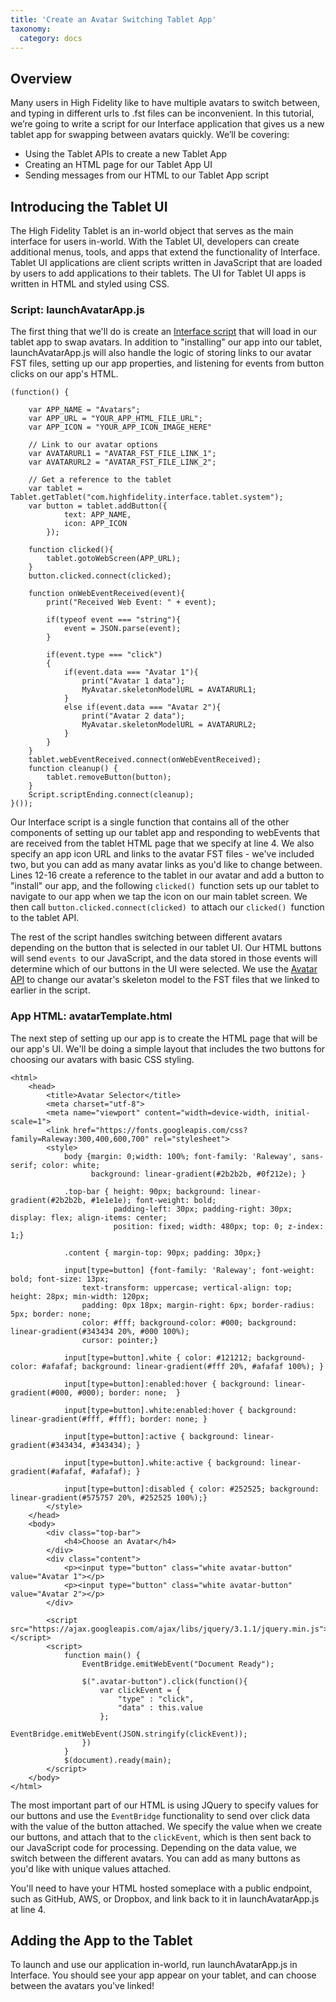 ```yaml
---
title: 'Create an Avatar Switching Tablet App'
taxonomy:
  category: docs
---
```


## Overview

Many users in High Fidelity like to have multiple avatars to switch between, and typing in different urls to .fst files can be inconvenient. In this tutorial, we’re going to write a script for our Interface application that gives us a new tablet app for swapping between avatars quickly. We’ll be covering:

- Using the Tablet APIs to create a new Tablet App
- Creating an HTML page for our Tablet App UI
- Sending messages from our HTML to our Tablet App script



## Introducing the Tablet UI

The High Fidelity Tablet is an in-world object that serves as the main interface for users in-world. With the Tablet UI, developers can create additional menus, tools, and apps that extend the functionality of Interface. Tablet UI applications are client scripts written in JavaScript that are loaded by users to add applications to their tablets. The UI for Tablet UI apps is written in HTML and styled using CSS.

### Script: launchAvatarApp.js

The first thing that we'll do is create an [Interface script](https://wiki.highfidelity.com/wiki/Script_Types_Overview) that will load in our tablet app to swap avatars. In addition to "installing" our app into our tablet, launchAvatarApp.js will also handle the logic of storing links to our avatar FST files, setting up our app properties, and listening for events from button clicks on our app's HTML.

```
(function() {

	var APP_NAME = "Avatars";
    var APP_URL = "YOUR_APP_HTML_FILE_URL";
    var APP_ICON = "YOUR_APP_ICON_IMAGE_HERE"
	
    // Link to our avatar options
    var AVATARURL1 = "AVATAR_FST_FILE_LINK_1";
    var AVATARURL2 = "AVATAR_FST_FILE_LINK_2";
    
    // Get a reference to the tablet 
	var tablet = Tablet.getTablet("com.highfidelity.interface.tablet.system");
	var button = tablet.addButton({
        	text: APP_NAME,
            icon: APP_ICON
    	});

    function clicked(){
        tablet.gotoWebScreen(APP_URL);
    }
    button.clicked.connect(clicked);

    function onWebEventReceived(event){
        print("Received Web Event: " + event);

        if(typeof event === "string"){
            event = JSON.parse(event);
        }

        if(event.type === "click")
        {
            if(event.data === "Avatar 1"){
                print("Avatar 1 data");
                MyAvatar.skeletonModelURL = AVATARURL1;
            }
            else if(event.data === "Avatar 2"){
                print("Avatar 2 data");
                MyAvatar.skeletonModelURL = AVATARURL2;
            }
        }
    }
    tablet.webEventReceived.connect(onWebEventReceived);
	function cleanup() {
        tablet.removeButton(button);
	}
    Script.scriptEnding.connect(cleanup);
}());

```

Our Interface script is a single function that contains all of the other components of setting up our tablet app and responding to webEvents that are received from the tablet HTML page that we specify at line 4. We also specify an app icon URL and links to the avatar FST files - we've included two, but you can add as many avatar links as you'd like to change between. Lines 12-16 create a reference to the tablet in our avatar and add a button to "install" our app, and the following `clicked() `function sets up our tablet to navigate to our app when we tap the icon on our main tablet screen. We then call `button.clicked.connect(clicked) `to attach our `clicked() `function to the tablet API.

The rest of the script handles switching between different avatars depending on the button that is selected in our tablet UI. Our HTML buttons will send `events `to our JavaScript, and the data stored in those events will determine which of our buttons in the UI were selected. We use the [Avatar API](https://wiki.highfidelity.com/wiki/Avatar_API) to change our avatar's skeleton model to the FST files that we linked to earlier in the script.

### App HTML: avatarTemplate.html

The next step of setting up our app is to create the HTML page that will be our app's UI. We'll be doing a simple layout that includes the two buttons for choosing our avatars with basic CSS styling.

```
<html>
    <head>
        <title>Avatar Selector</title>
        <meta charset="utf-8">
        <meta name="viewport" content="width=device-width, initial-scale=1">
        <link href="https://fonts.googleapis.com/css?family=Raleway:300,400,600,700" rel="stylesheet">
        <style>
            body {margin: 0;width: 100%; font-family: 'Raleway', sans-serif; color: white;
                  background: linear-gradient(#2b2b2b, #0f212e); }

            .top-bar { height: 90px; background: linear-gradient(#2b2b2b, #1e1e1e); font-weight: bold;
                       padding-left: 30px; padding-right: 30px; display: flex; align-items: center;
                       position: fixed; width: 480px; top: 0; z-index: 1;}
            
            .content { margin-top: 90px; padding: 30px;}

            input[type=button] {font-family: 'Raleway'; font-weight: bold; font-size: 13px;
                text-transform: uppercase; vertical-align: top; height: 28px; min-width: 120px;
                padding: 0px 18px; margin-right: 6px; border-radius: 5px; border: none;
                color: #fff; background-color: #000; background: linear-gradient(#343434 20%, #000 100%);
                cursor: pointer;}

            input[type=button].white { color: #121212; background-color: #afafaf; background: linear-gradient(#fff 20%, #afafaf 100%); }

            input[type=button]:enabled:hover { background: linear-gradient(#000, #000); border: none;  }
           
            input[type=button].white:enabled:hover { background: linear-gradient(#fff, #fff); border: none; }

            input[type=button]:active { background: linear-gradient(#343434, #343434); }
           
            input[type=button].white:active { background: linear-gradient(#afafaf, #afafaf); }

            input[type=button]:disabled { color: #252525; background: linear-gradient(#575757 20%, #252525 100%);}
        </style>
    </head>
    <body>
        <div class="top-bar">
            <h4>Choose an Avatar</h4>
        </div>
        <div class="content">
            <p><input type="button" class="white avatar-button" value="Avatar 1"></p>
            <p><input type="button" class="white avatar-button" value="Avatar 2"></p>
        </div>

        <script src="https://ajax.googleapis.com/ajax/libs/jquery/3.1.1/jquery.min.js"></script>
        <script>
            function main() {
                EventBridge.emitWebEvent("Document Ready");
                
                $(".avatar-button").click(function(){
                    var clickEvent = {
                        "type" : "click",
                        "data" : this.value
                    };
                    EventBridge.emitWebEvent(JSON.stringify(clickEvent));
                })
            }
            $(document).ready(main);
        </script>
    </body>
</html>

```

The most important part of our HTML is using JQuery to specify values for our buttons and use the `EventBridge` functionality to send over click data with the value of the button attached. We specify the value when we create our buttons, and attach that to the `clickEvent`, which is then sent back to our JavaScript code for processing. Depending on the data value, we switch between the different avatars. You can add as many buttons as you'd like with unique values attached.

You'll need to have your HTML hosted someplace with a public endpoint, such as GitHub, AWS, or Dropbox, and link back to it in launchAvatarApp.js at line 4.

## Adding the App to the Tablet

To launch and use our application in-world, run launchAvatarApp.js in Interface. You should see your app appear on your tablet, and can choose between the avatars you've linked!

